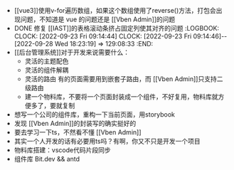 - [[vue3]]使用v-for遍历数组，如果这个数组使用了reverse()方法，打包会出现问题，不知道是 vue 的问题还是 [[Vben Admin]]的问题
- DONE 修复 [[IAST]]的表格滚动条挤占固定列使其对齐的问题
  :LOGBOOK:
  CLOCK: [2022-09-23 Fri 09:14:44]
  CLOCK: [2022-09-23 Fri 09:14:46]--[2022-09-28 Wed 18:23:19] =>  129:08:33
  :END:
- [[后台管理系统]]对于开发来说需要什么：
	- 灵活的主题配色
	- 灵活的组件解耦
	- 灵活的路由 有的页面需要用到嵌套子路由，而 [[Vben Admin]]只支持二级路由
	- 建一个物料库，不要将一个页面封装成一个组件，不好复用，物料库就方便多了，要就复制
- 想写一个公司的组件库，重构一下当前页面，用storybook
- 发现 [[Vben Admin]]的封装写的确实挺好的
- 要去学习一下ts，不然看不懂 [[Vben Admin]]
- 其实一个人开发的话有必要用ts吗？有啊，你又不只是开发一个项目
- 物料库搭建：vscode代码片段同步
- 组件库 Bit.dev && antd